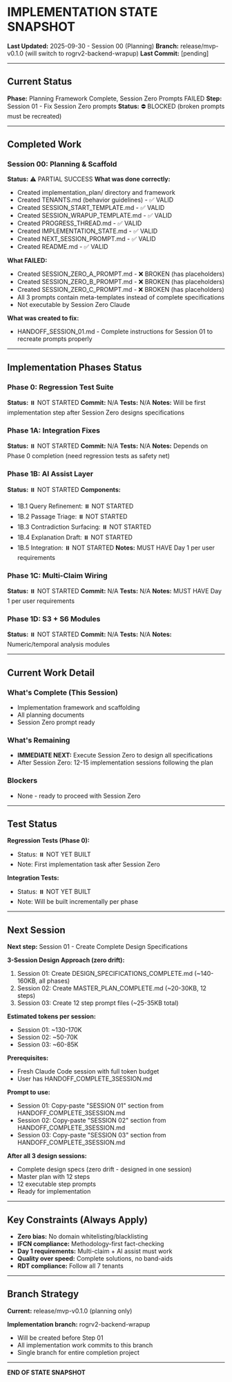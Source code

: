 # IMPLEMENTATION STATE SNAPSHOT
**Last Updated:** 2025-09-30 - Session 00 (Planning)
**Branch:** release/mvp-v0.1.0 (will switch to rogrv2-backend-wrapup)
**Last Commit:** [pending]

---

## Current Status

**Phase:** Planning Framework Complete, Session Zero Prompts FAILED
**Step:** Session 01 - Fix Session Zero prompts
**Status:** ⛔ BLOCKED (broken prompts must be recreated)

---

## Completed Work

### Session 00: Planning & Scaffold
**Status:** ⚠️ PARTIAL SUCCESS
**What was done correctly:**
- Created implementation_plan/ directory and framework
- Created TENANTS.md (behavior guidelines) - ✅ VALID
- Created SESSION_START_TEMPLATE.md - ✅ VALID
- Created SESSION_WRAPUP_TEMPLATE.md - ✅ VALID
- Created PROGRESS_THREAD.md - ✅ VALID
- Created IMPLEMENTATION_STATE.md - ✅ VALID
- Created NEXT_SESSION_PROMPT.md - ✅ VALID
- Created README.md - ✅ VALID

**What FAILED:**
- Created SESSION_ZERO_A_PROMPT.md - ❌ BROKEN (has placeholders)
- Created SESSION_ZERO_B_PROMPT.md - ❌ BROKEN (has placeholders)
- Created SESSION_ZERO_C_PROMPT.md - ❌ BROKEN (has placeholders)
- All 3 prompts contain meta-templates instead of complete specifications
- Not executable by Session Zero Claude

**What was created to fix:**
- HANDOFF_SESSION_01.md - Complete instructions for Session 01 to recreate prompts properly

---

## Implementation Phases Status

### Phase 0: Regression Test Suite
**Status:** ⏸️ NOT STARTED
**Commit:** N/A
**Tests:** N/A
**Notes:** Will be first implementation step after Session Zero designs specifications

### Phase 1A: Integration Fixes
**Status:** ⏸️ NOT STARTED
**Commit:** N/A
**Tests:** N/A
**Notes:** Depends on Phase 0 completion (need regression tests as safety net)

### Phase 1B: AI Assist Layer
**Status:** ⏸️ NOT STARTED
**Components:**
- 1B.1 Query Refinement: ⏸️ NOT STARTED
- 1B.2 Passage Triage: ⏸️ NOT STARTED
- 1B.3 Contradiction Surfacing: ⏸️ NOT STARTED
- 1B.4 Explanation Draft: ⏸️ NOT STARTED
- 1B.5 Integration: ⏸️ NOT STARTED
**Notes:** MUST HAVE Day 1 per user requirements

### Phase 1C: Multi-Claim Wiring
**Status:** ⏸️ NOT STARTED
**Commit:** N/A
**Tests:** N/A
**Notes:** MUST HAVE Day 1 per user requirements

### Phase 1D: S3 + S6 Modules
**Status:** ⏸️ NOT STARTED
**Commit:** N/A
**Tests:** N/A
**Notes:** Numeric/temporal analysis modules

---

## Current Work Detail

### What's Complete (This Session)
- Implementation framework and scaffolding
- All planning documents
- Session Zero prompt ready

### What's Remaining
- **IMMEDIATE NEXT:** Execute Session Zero to design all specifications
- After Session Zero: 12-15 implementation sessions following the plan

### Blockers
- None - ready to proceed with Session Zero

---

## Test Status

**Regression Tests (Phase 0):**
- Status: ⏸️ NOT YET BUILT
- Note: First implementation task after Session Zero

**Integration Tests:**
- Status: ⏸️ NOT YET BUILT
- Note: Will be built incrementally per phase

---

## Next Session

**Next step:** Session 01 - Create Complete Design Specifications

**3-Session Design Approach (zero drift):**
1. Session 01: Create DESIGN_SPECIFICATIONS_COMPLETE.md (~140-160KB, all phases)
2. Session 02: Create MASTER_PLAN_COMPLETE.md (~20-30KB, 12 steps)
3. Session 03: Create 12 step prompt files (~25-35KB total)

**Estimated tokens per session:**
- Session 01: ~130-170K
- Session 02: ~50-70K
- Session 03: ~60-85K

**Prerequisites:**
- Fresh Claude Code session with full token budget
- User has HANDOFF_COMPLETE_3SESSION.md

**Prompt to use:**
- Session 01: Copy-paste "SESSION 01" section from HANDOFF_COMPLETE_3SESSION.md
- Session 02: Copy-paste "SESSION 02" section from HANDOFF_COMPLETE_3SESSION.md
- Session 03: Copy-paste "SESSION 03" section from HANDOFF_COMPLETE_3SESSION.md

**After all 3 design sessions:**
- Complete design specs (zero drift - designed in one session)
- Master plan with 12 steps
- 12 executable step prompts
- Ready for implementation

---

## Key Constraints (Always Apply)

- **Zero bias:** No domain whitelisting/blacklisting
- **IFCN compliance:** Methodology-first fact-checking
- **Day 1 requirements:** Multi-claim + AI assist must work
- **Quality over speed:** Complete solutions, no band-aids
- **RDT compliance:** Follow all 7 tenants

---

## Branch Strategy

**Current:** release/mvp-v0.1.0 (planning only)

**Implementation branch:** rogrv2-backend-wrapup
- Will be created before Step 01
- All implementation work commits to this branch
- Single branch for entire completion project

---

**END OF STATE SNAPSHOT**
